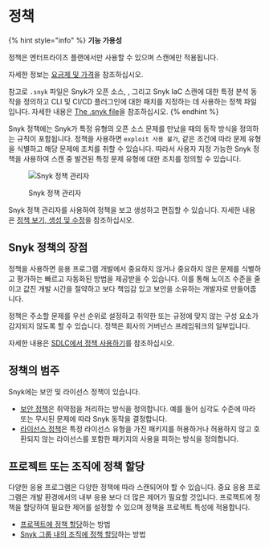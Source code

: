# 정책

{% hint style="info" %}
**기능 가용성**

정책은 엔터프라이즈 플랜에서만 사용할 수 있으며 스캔에만 적용됩니다.

자세한 정보는 [요금제 및 가격](https://snyk.io/plans/)을 참조하십시오.

참고로 `.snyk` 파일은 Snyk가 오픈 소스, , 그리고 Snyk IaC 스캔에 대한 특정 분석 동작을 정의하고 CLI 및 CI/CD 플러그인에 대한 패치를 지정하는 데 사용하는 정책 파일입니다. 자세한 내용은 [The .snyk file](the-.snyk-file.md)을 참조하십시오.
{% endhint %}

Snyk 정책에는 Snyk가 특정 유형의 오픈 소스 문제를 만났을 때의 동작 방식을 정의하는 규칙이 포함됩니다. 정책을 사용하면 `exploit 사용 불가`, 같은 조건에 따라 문제 유형을 식별하고 해당 문제에 조치를 취할 수 있습니다. 따라서 사용자 지정 가능한 Snyk 정책을 사용하여 스캔 중 발견된 특정 문제 유형에 대한 조치를 정의할 수 있습니다.

<div align="left"><figure><img src="https://docs.snyk.io/~gitbook/image?url=https%3A%2F%2F2533899886-files.gitbook.io%2F%7E%2Ffiles%2Fv0%2Fb%2Fgitbook-x-prod.appspot.com%2Fo%2Fspaces%252F-MdwVZ6HOZriajCf5nXH%252Fuploads%252Fgit-blob-b9765625d9be0504acad00c2d78a078465170f05%252Fimage%2520%28112%29%2520%281%29%2520%281%29%2520%281%29%2520%281%29%2520%281%29%2520%281%29%2520%281%29%2520%281%29%2520%281%29%2520%281%29%2520%282%29%2520%281%29%2520%282%29.png%3Falt%3Dmedia&#x26;width=768&#x26;dpr=4&#x26;quality=100&#x26;sign=8a357553&#x26;sv=2" alt="Snyk 정책 관리자"><figcaption><p>Snyk 정책 관리자</p></figcaption></figure></div>

Snyk 정책 관리자를 사용하여 정책을 보고 생성하고 편집할 수 있습니다. 자세한 내용은 [정책 보기, 생성 및 수정](view-create-and-modify-policies.md)을 참조하십시오.

## Snyk 정책의 장점

정책을 사용하면 응용 프로그램 개발에서 중요하지 않거나 중요하지 않은 문제를 식별하고 평가하는 빠르고 자동화된 방법을 제공받을 수 있습니다. 이를 통해 노이즈 수준을 줄이고 값진 개발 시간을 절약하고 보다 책임감 있고 보안을 소유하는 개발자로 만들어줍니다.

정책은 주소할 문제를 우선 순위로 설정하고 취약한 또는 규정에 맞지 않는 구성 요소가 감지되지 않도록 할 수 있습니다. 정책은 회사의 거버넌스 프레임워크의 일부입니다.

자세한 내용은 [SDLC에서 정책 사용하기](use-policies-in-the-sdlc.md)를 참조하십시오.

## 정책의 범주

Snyk에는 보안 및 라이선스 정책이 있습니다.

* [보안 정책](security-policies/)은 취약점을 처리하는 방식을 정의합니다. 예를 들어 심각도 수준에 따라 또는 무시된 문제에 따라 Snyk 동작을 결정합니다.
* [라이선스 정책](license-policies/)은 특정 라이선스 유형을 가진 패키지를 허용하거나 허용하지 않고 호환되지 않는 라이선스를 포함한 패키지의 사용을 피하는 방식을 정의합니다.

## **프로젝트 또는 조직에 정책 할당**

다양한 응용 프로그램은 다양한 정책에 따라 스캔되어야 할 수 있습니다. 중요 응용 프로그램은 개발 환경에서의 내부 응용 보다 더 많은 제어가 필요할 것입니다. 프로젝트에 정책을 할당하여 필요한 제어를 설정할 수 있으며 정책을 프로젝트 특성에 적용합니다.

* [프로젝트에 정책 할당](assign-policies-to-projects.md)하는 방법
* [Snyk 그룹 내의 조직에 정책 할당](assign-a-policy-to-an-organization.md)하는 방법
